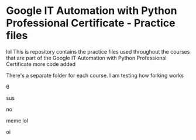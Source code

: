 # Google IT Automation with Python Professional Certificate - Practice files
lol
This is repository contains the practice files used throughout the courses that are
part of the Google IT Automation with Python Professional Certificate
more code added

There's a separate folder for each course.
I am testing how forking works

6

sus

no

meme
lol

oi
